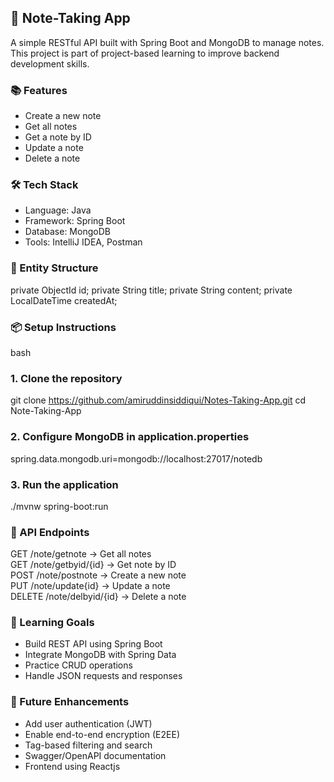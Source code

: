 ## 📝 Note-Taking App

A simple RESTful API built with Spring Boot and MongoDB to manage notes.  
This project is part of project-based learning to improve backend development skills.

### 📚 Features

- Create a new note
- Get all notes
- Get a note by ID
- Update a note
- Delete a note

### 🛠 Tech Stack

- Language: Java
- Framework: Spring Boot
- Database: MongoDB
- Tools: IntelliJ IDEA, Postman

### 🧱 Entity Structure

private ObjectId id;
private String title;
private String content;
private LocalDateTime createdAt;


### 📦 Setup Instructions

bash
### 1. Clone the repository
git clone https://github.com/amiruddinsiddiqui/Notes-Taking-App.git
cd Note-Taking-App

### 2. Configure MongoDB in application.properties
spring.data.mongodb.uri=mongodb://localhost:27017/notedb

### 3. Run the application
./mvnw spring-boot:run


### 🚀 API Endpoints

GET     /note/getnote            → Get all notes  
GET     /note/getbyid/{id}       → Get note by ID  
POST    /note/postnote           → Create a new note  
PUT     /note/update{id}         → Update a note  
DELETE  /note/delbyid/{id}       → Delete a note


### 🎯 Learning Goals

- Build REST API using Spring Boot
- Integrate MongoDB with Spring Data
- Practice CRUD operations
- Handle JSON requests and responses

### 📌 Future Enhancements

- Add user authentication (JWT)
- Enable end-to-end encryption (E2EE)
- Tag-based filtering and search
- Swagger/OpenAPI documentation
- Frontend using Reactjs